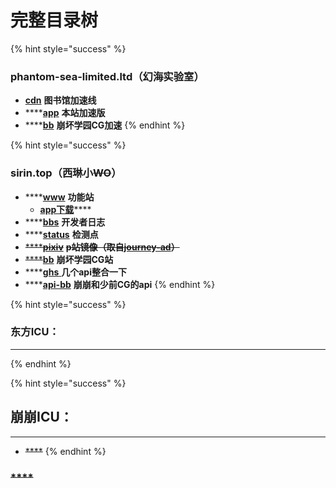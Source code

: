 # 完整目录树



{% hint style="success" %}
### phantom-sea-limited.ltd（幻海实验室）

* [**cdn**](https://cdn.phantom-sea-limited.ltd) **图书馆加速线**
* ****[**app**](https://app.phantom-sea-limited.ltd/) **本站加速版**
* ****[**bb**](https://bb.phantom-sea-limited.ltd/) **崩坏学园CG加速**
{% endhint %}

{% hint style="success" %}
### sirin.top（西琳小~~WO~~）

* ****[**www**](https://www.sirin.top) **功能站**  &#x20;
  * [**app下载**](https://www.sirin.top/app.htm)****
* ****[**bbs**](https://bbs.sirin.top) **开发者日志**
* ****[**status**](https://state.kirin.workers.dev/) **检测点**
* ~~****~~[~~**pixiv**~~](https://pixiv.sirin.top) ~~**p站镜像（取自**~~[~~**journey-ad**~~](https://github.com/journey-ad/pixiv-viewer)~~**）**~~
* ~~****~~[**bb**](https://bb.sirin.top) **崩坏学园CG站**
* ****[**ghs** ](https://ghs.sirin.top/api/)**几个api整合一下**
* ****[**api-bb**](https://api-bb.sirin.top/api/) **崩崩和少前CG的api**
{% endhint %}

{% hint style="success" %}
### **东方ICU：**

* ****
{% endhint %}

{% hint style="success" %}
## **崩崩ICU：**

* ****
* ~~****~~
{% endhint %}

### ~~****~~
